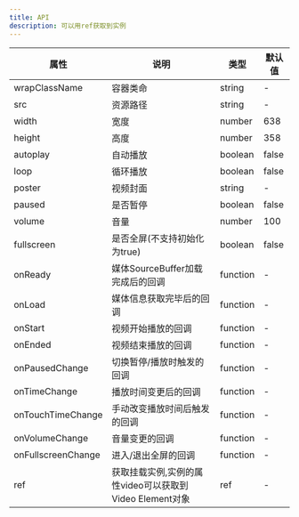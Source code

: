 ```yaml
---    
title: API
description: 可以用ref获取到实例
---
```

| 属性 | 说明 | 类型 | 默认值 | 
| --- | --- | --- | --- | 
| wrapClassName | 容器类命 | string | - |
| src | 资源路径 | string | - |
| width | 宽度 | number | 638 |
| height | 高度 | number | 358 |
| autoplay | 自动播放 | boolean | false |
| loop | 循环播放 | boolean | false |
| poster | 视频封面 | string | - |
| paused | 是否暂停 | boolean | false |
| volume | 音量 | number | 100 |
| fullscreen | 是否全屏(不支持初始化为true) | boolean | false |
| onReady | 媒体SourceBuffer加载完成后的回调 | function | - |
| onLoad | 媒体信息获取完毕后的回调 | function | - |
| onStart | 视频开始播放的回调 | function | - |
| onEnded | 视频结束播放的回调 | function | - |
| onPausedChange | 切换暂停/播放时触发的回调 | function | - |
| onTimeChange | 播放时间变更后的回调 | function | - |
| onTouchTimeChange | 手动改变播放时间后触发的回调 | function | - |
| onVolumeChange | 音量变更的回调 | function | - |
| onFullscreenChange | 进入/退出全屏的回调 | function | - |
| ref | 获取挂载实例,实例的属性video可以获取到Video Element对象 | ref | - |